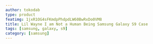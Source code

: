 ```yaml
---
author: tokodab
type: product
featimg: 1jxR1OG4sFKmdpPhdpdLW60BwRxDo0VM8
title: Lil Wayne I am Not a Human Being Samsung Galaxy S9 Case
tags: [samsung, galaxy, s9]
category: [samsung]
---
```

